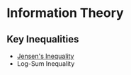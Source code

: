 # Information Theory

## Key Inequalities
- [Jensen's Inequality](information_theory/jensen_inequality.md)
- Log-Sum Inequality

